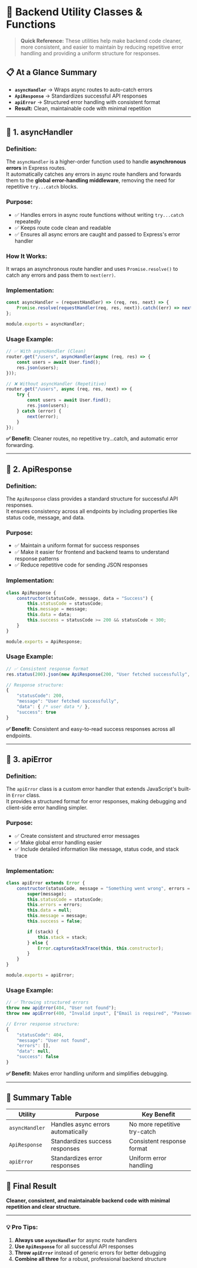 # 🧠 Backend Utility Classes & Functions

> **Quick Reference:** These utilities help make backend code cleaner, more consistent, and easier to maintain by reducing repetitive error handling and providing a uniform structure for responses.

## 📋 At a Glance Summary
- **`asyncHandler`** → Wraps async routes to auto-catch errors
- **`ApiResponse`** → Standardizes successful API responses  
- **`apiError`** → Structured error handling with consistent format
- **Result:** Clean, maintainable code with minimal repetition

---

## 🔹 1. asyncHandler

### **Definition:**
The `asyncHandler` is a higher-order function used to handle **asynchronous errors** in Express routes.  
It automatically catches any errors in async route handlers and forwards them to the **global error-handling middleware**, removing the need for repetitive `try...catch` blocks.

### **Purpose:**
- ✅ Handles errors in async route functions without writing `try...catch` repeatedly  
- ✅ Keeps route code clean and readable  
- ✅ Ensures all async errors are caught and passed to Express's error handler

### **How It Works:**
It wraps an asynchronous route handler and uses `Promise.resolve()` to catch any errors and pass them to `next(err)`.

### **Implementation:**
```js
const asyncHandler = (requestHandler) => (req, res, next) => {
    Promise.resolve(requestHandler(req, res, next)).catch((err) => next(err));
};

module.exports = asyncHandler;
```

### **Usage Example:**
```js
// ✅ With asyncHandler (Clean)
router.get("/users", asyncHandler(async (req, res) => {
    const users = await User.find();
    res.json(users);
}));

// ❌ Without asyncHandler (Repetitive)
router.get("/users", async (req, res, next) => {
    try {
        const users = await User.find();
        res.json(users);
    } catch (error) {
        next(error);
    }
});
```

**✅ Benefit:** Cleaner routes, no repetitive try...catch, and automatic error forwarding.

---

## 🔹 2. ApiResponse

### **Definition:**
The `ApiResponse` class provides a standard structure for successful API responses.  
It ensures consistency across all endpoints by including properties like status code, message, and data.

### **Purpose:**
- ✅ Maintain a uniform format for success responses
- ✅ Make it easier for frontend and backend teams to understand response patterns
- ✅ Reduce repetitive code for sending JSON responses

### **Implementation:**
```js
class ApiResponse {
    constructor(statusCode, message, data = "Success") {
        this.statusCode = statusCode;
        this.message = message;
        this.data = data;
        this.success = statusCode >= 200 && statusCode < 300;
    }
}

module.exports = ApiResponse;
```

### **Usage Example:**
```js
// ✅ Consistent response format
res.status(200).json(new ApiResponse(200, "User fetched successfully", userData));

// Response structure:
{
    "statusCode": 200,
    "message": "User fetched successfully",
    "data": { /* user data */ },
    "success": true
}
```

**✅ Benefit:** Consistent and easy-to-read success responses across all endpoints.

---

## 🔹 3. apiError

### **Definition:**
The `apiError` class is a custom error handler that extends JavaScript's built-in `Error` class.  
It provides a structured format for error responses, making debugging and client-side error handling simpler.

### **Purpose:**
- ✅ Create consistent and structured error messages
- ✅ Make global error handling easier
- ✅ Include detailed information like message, status code, and stack trace

### **Implementation:**
```js
class apiError extends Error {
    constructor(statusCode, message = "Something went wrong", errors = [], stack = "") {
        super(message);
        this.statusCode = statusCode;
        this.errors = errors;
        this.data = null;
        this.message = message;
        this.success = false;

        if (stack) {
            this.stack = stack;
        } else {
            Error.captureStackTrace(this, this.constructor);
        }
    }
}

module.exports = apiError;
```

### **Usage Example:**
```js
// ✅ Throwing structured errors
throw new apiError(404, "User not found");
throw new apiError(400, "Invalid input", ["Email is required", "Password too short"]);

// Error response structure:
{
    "statusCode": 404,
    "message": "User not found",
    "errors": [],
    "data": null,
    "success": false
}
```

**✅ Benefit:** Makes error handling uniform and simplifies debugging.

---

## 🧩 Summary Table

| **Utility**     | **Purpose**                           | **Key Benefit**                    |
|-----------------|---------------------------------------|------------------------------------|
| `asyncHandler`  | Handles async errors automatically   | No more repetitive try-catch       |
| `ApiResponse`   | Standardizes success responses        | Consistent response format         |
| `apiError`      | Standardizes error responses          | Uniform error handling             |

## 🎯 Final Result
**Cleaner, consistent, and maintainable backend code with minimal repetition and clear structure.**

---

### 💡 Pro Tips:
1. **Always use `asyncHandler`** for async route handlers
2. **Use `ApiResponse`** for all successful API responses
3. **Throw `apiError`** instead of generic errors for better debugging
4. **Combine all three** for a robust, professional backend structure